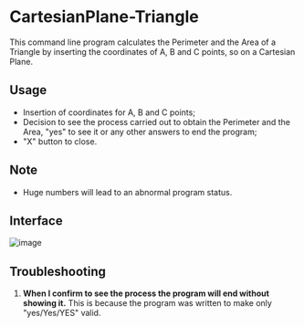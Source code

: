 # CartesianPlane-Triangle
 This command line program calculates the Perimeter and the Area of a Triangle by inserting the coordinates of A, B and C points, so on a Cartesian Plane.

## Usage
 - Insertion of coordinates for A, B and C points;
 - Decision to see the process carried out to obtain the Perimeter and the Area, "yes" to see it or any other answers to end the program;
 - "X" button to close.

## Note
 - Huge numbers will lead to an abnormal program status.

## Interface
![image](https://github.com/Kevin4e/CartesianPlane-Triangle/assets/123682082/0c939879-38ab-4549-950f-e9e210acfc75)

## Troubleshooting
 1. **When I confirm to see the process the program will end without showing it.**
    This is because the program was written to make only "yes/Yes/YES" valid.
    
    
